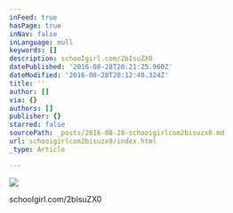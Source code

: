 ```yaml
---
inFeed: true
hasPage: true
inNav: false
inLanguage: null
keywords: []
description: schooIgirl.com/2bIsuZX0
datePublished: '2016-08-28T20:21:25.960Z'
dateModified: '2016-08-28T20:12:40.324Z'
title: ''
author: []
via: {}
authors: []
publisher: {}
starred: false
sourcePath: _posts/2016-08-28-schooigirlcom2bisuzx0.md
url: schooigirlcom2bisuzx0/index.html
_type: Article

---
```

![](https://the-grid-user-content.s3-us-west-2.amazonaws.com/849b2bdf-fb14-4fcb-a827-ac8baf5ab6b0.jpg)

schooIgirl.com/2bIsuZX0